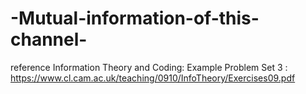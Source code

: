 # -Mutual-information-of-this-channel-

reference
 Information Theory and Coding: Example Problem Set 3 : https://www.cl.cam.ac.uk/teaching/0910/InfoTheory/Exercises09.pdf
